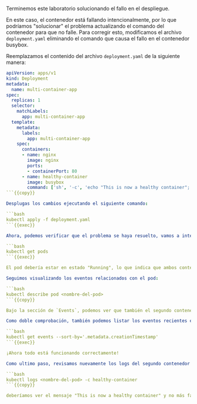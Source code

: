 Terminemos este laboratorio solucionando el fallo en el despliegue.

En este caso, el contenedor está fallando intencionalmente, por lo que podríamos "solucionar" el problema actualizando el comando del contenedor para que no falle. Para corregir esto, modificamos el archivo `deployment.yaml` eliminando el comando que causa el fallo en el contenedor busybox. 

Reemplazamos el contenido del archivo `deployment.yaml` de la siguiente manera:

```yaml
apiVersion: apps/v1
kind: Deployment
metadata:
  name: multi-container-app
spec:
  replicas: 1
  selector:
    matchLabels:
      app: multi-container-app
  template:
    metadata:
      labels:
        app: multi-container-app
    spec:
      containers:
      - name: nginx
        image: nginx
        ports:
        - containerPort: 80
      - name: healthy-container
        image: busybox
        command: ['sh', '-c', 'echo "This is now a healthy container"; sleep 3600']
```{{copy}}

Desplugas los cambios ejecutando el siguiente comando:

```bash
kubectl apply -f deployment.yaml
```{{exec}}

Ahora, podemos verificar que el problema se haya resuelto, vamos a interrogar kubectl sobre nuestro pods: 

```bash
kubectl get pods
```{{exec}}

El pod debería estar en estado "Running", lo que indica que ambos contenedores están funcionando correctamente.

Seguimos visualizando los eventos relacionados con el pod:

```bash
kubectl describe pod <nombre-del-pod>
```{{copy}}

Bajo la sección de `Events`, podemos ver que también el segundo contenedor se está levantando correctamente y que no hay más errores de despliegue.

Como doble comprobación, también podemos listar los eventos recientes en el clúster con el siguiente comando:

```bash
kubectl get events --sort-by='.metadata.creationTimestamp'
```{{exec}}

¡Ahora todo está funcionando correctamente!

Como ultimo paso, revisamos nuevamente los logs del segundo contenedor para confirmar que ya no está fallando:

```bash
kubectl logs <nombre-del-pod> -c healthy-container
```{{copy}}

deberíamos ver el mensaje "This is now a healthy container" y no más fallos.